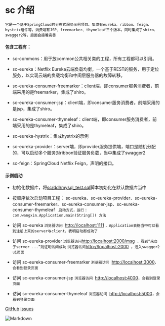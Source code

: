 # sc 介绍 #

`它是一个基于SpringCloud的分布式服务示例项目、集成有eureka、ribbon、feign、hystrix组件等，消费端有JSP、freemarker、thymeleaf三个版本，同时集成了shiro、swagger2等，后面会接着完善`

#### 包含工程有：
* sc-commons：用于放common公共相关类的工程，所有工程都可以引用。
* sc-eureka：Netflix Eureka云端负载均衡，一个基于REST的服务，用于定位服务，以实现云端的负载均衡和中间层服务器的故障转移。
* sc-eureka-consumer-freemarker：client端，即consumer服务消费者，前端采用的是freemarker，集成了shiro。
* sc-eureka-consumer-jsp：client端，即consumer服务消费者，前端采用的是jsp，集成了shiro。

* sc-eureka-consumer-thymeleaf：client端，即consumer服务消费者，前端采用的是thymeleaf，集成了shiro。

* sc-eureka-hystrix：集成hystrix的示例
* sc-eureka-provider：server端，即provider服务提供端，端口是随机分配的，可以启动多个服务对ribbon验证服务负载，当中集成了swagger2
* sc-feign：SpringCloud Netflix Feign，声明的接口。

#### 示例启动
* 初始化数据库，将[sc/ddl/mysql_test.sql](ddl/mysql_test.sql)脚本初始化在默认数据库当中

* 按顺序依次启动项目工程： sc-eureka、sc-eureka-provider、sc-eureka-consumer-freemarker、sc-eureka-consumer-jsp、sc-eureka-consumer-thymeleaf
` 启动方式，运行： com.wangxin.Application.main(String[]) 方法`

* 访问 sc-eureka
`浏览器访问 `[http://localhost:1111](http://localhost:1111) `，Application表格当中可以看到注册上来的server与client，表明启动都成功了`

* 访问 sc-eureka-provider
` 浏览器访问 `[http://localhost:2000/msg](http://localhost:2000/msg)` ，看到“来自于server ...”则证明访问成功`
` 浏览器访问 `[http://localhost:2000](http://localhost:2000)` ，进入swagger2 ui页面`

* 访问 sc-eureka-consumer-freemarker
`浏览器访问 `[http://localhost:3000](http://localhost:3000)`，会看到登录页面`

* 访问 sc-eureka-consumer-jsp
`浏览器访问 `[http://localhost:4000](http://localhost:4000)`，会看到登录页面`

* 访问 sc-eureka-consumer-thymeleaf
`浏览器访问 `[http://localhost:5000](http://localhost:5000)`，会看到登录页面`

[GitHub](https://github.com/wangxinforme) [issues](https://github.com/wangxinforme/sc/issues)

![Markdown](http://wx4.sinaimg.cn/mw690/005OXyHfgy1fh6evxykwhj30ag0as3zv.jpg)